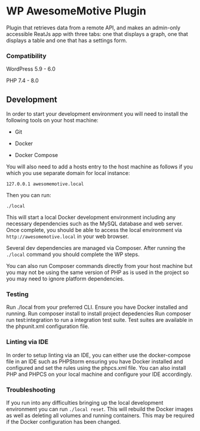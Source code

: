# WP AwesomeMotive Plugin
Plugin that retrieves data from a remote API, and makes an admin-only accessible ReatJs app with three tabs: one that displays a graph, one that displays a table  and one that has a settings form.

### Compatibility
WordPress 5.9 - 6.0

PHP 7.4 - 8.0

## Development

In order to start your development environment you will need to install the following tools on your host machine:

- Git

- Docker

- Docker Compose

You will also need to add a hosts entry to the host machine as follows if you which you use separate domain for local instance:

`127.0.0.1 awesomemotive.local`

Then you can run:

`./local`

This will start a local Docker development environment including any necessary dependencies such as the MySQL database and web server. Once complete, you should be able to access the local environment via `http://awesomemotive.local` in your web browser.

Several dev dependencies are managed via Composer. After running the `./local` command you should complete the WP steps.

You can also run Composer commands directly from your host machine but you may not be using the same version of PHP as is used in the project so you may need to ignore platform dependencies.

### Testing
Run ./local from your preferred CLI. Ensure you have Docker installed and running.
Run composer install to install project depedencies
Run composer run test:integration to run a integration test suite. Test suites are available in the phpunit.xml configuration file.

### Linting via IDE
In order to setup linting via an IDE, you can either use the docker-compose file in an IDE such as PHPStorm ensuring you have Docker installed and configured and set the rules using the phpcs.xml file. You can also install PHP and PHPCS on your local machine and configure your IDE accordingly.

### Troubleshooting

If you run into any difficulties bringing up the local development environment you can run `./local reset`. This will rebuild the Docker images as well as deleting all volumes and running containers. This may be required if the Docker configuration has been changed.
